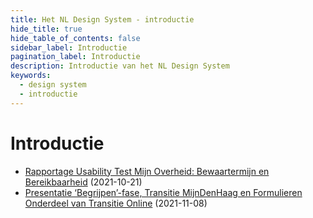 ```yaml
---
title: Het NL Design System - introductie
hide_title: true
hide_table_of_contents: false
sidebar_label: Introductie
pagination_label: Introductie
description: Introductie van het NL Design System
keywords:
  - design system
  - introductie
---
```


# Introductie

- [Rapportage Usability Test Mijn Overheid: Bewaartermijn en Bereikbaarheid](../_gebruikersonderzoek/Rapportage-FBS-final.pdf) (2021-10-21)
- [Presentatie ‘Begrijpen’-fase, Transitie MijnDenHaag en Formulieren Onderdeel van Transitie Online](../_gebruikersonderzoek/Doelstellingen-aanpak-MijnDenHaag.pdf) (2021-11-08)
